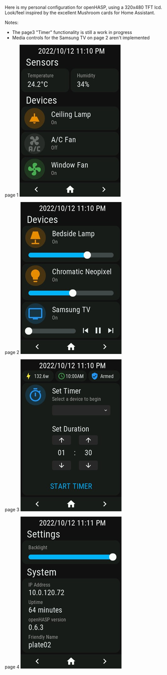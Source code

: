 Here is my personal configuration for openHASP, using a 320x480 TFT lcd. 
Look/feel inspired by the excellent Mushroom cards for Home Assistant.

Notes: 
 - The page3 "Timer" functionality is still a work in progress
 - Media controls for the Samsung TV on page 2 aren't implemented


page 1
![alt text](assets/page1.jpg)

page 2
![alt text](assets/page2.jpg)

page 3
![alt text](assets/page3.jpg)

page 4
![alt text](assets/page4.jpg)
